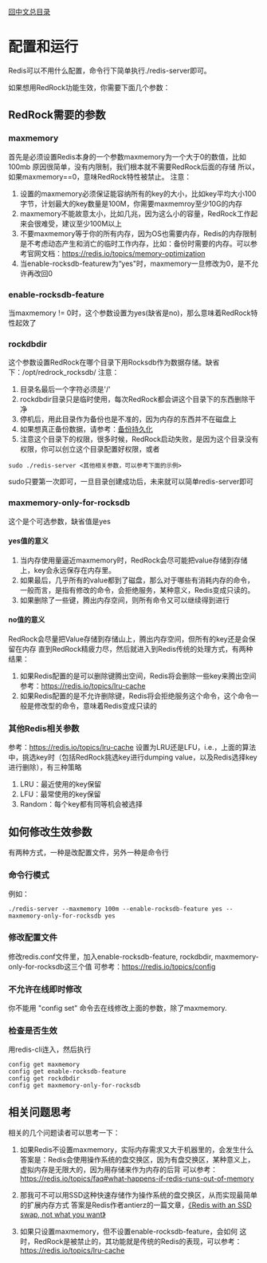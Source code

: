 [回中文总目录](menu_cn.md)

# 配置和运行

Redis可以不用什么配置，命令行下简单执行./redis-server即可。

如果想用RedRock功能生效，你需要下面几个参数：

## RedRock需要的参数
### maxmemory
首先是必须设置Redis本身的一个参数maxmemory为一个大于0的数值，比如100mb
原因很简单，没有内限制，我们根本就不需要RedRock后面的存储 
所以，如果maxmemory==0，意味RedRock特性被禁止。 
注意：
1. 设置的maxmemory必须保证能容纳所有的key的大小，比如key平均大小100字节，计划最大的key数量是100M，你需要maxmemroy至少10G的内存
2. maxmemory不能故意太小，比如几兆，因为这么小的容量，RedRock工作起来会很难受，建议至少100M以上
3. 不要maxmemory等于你的所有内存，因为OS也需要内存，Redis的内存限制是不考虑动态产生和消亡的临时工作内存，比如：备份时需要的内存。可以参考官网文档：https://redis.io/topics/memory-optimization
4. 当enable-rocksdb-featurew为“yes"时，maxmemory一旦修改为0，是不允许再改回0

### enable-rocksdb-feature
当maxmemory != 0时，这个参数设置为yes(缺省是no)，那么意味着RedRock特性起效了

### rockdbdir
这个参数设置RedRock在哪个目录下用Rocksdb作为数据存储。缺省下：/opt/redrock_rocksdb/ 
注意：
1. 目录名最后一个字符必须是'/' 
2. rockdbdir目录只是临时使用，每次RedRock都会讲这个目录下的东西删除干净
3. 停机后，用此目录作为备份也是不准的，因为内存的东西并不在磁盘上
4. 如果想真正备份数据，请参考：[备份持久化](persistence_cn.md)
5. 注意这个目录下的权限，很多时候，RedRock启动失败，是因为这个目录没有权限，你可以创立这个目录配置好权限，或者
```
sudo ./redis-server <其他相关参数，可以参考下面的示例>
```
sudo只要第一次即可，一旦目录创建成功后，未来就可以简单redis-server即可

### maxmemory-only-for-rocksdb
这个是个可选参数，缺省值是yes

#### yes值的意义
1. 当内存使用量逼近maxmemory时，RedRock会尽可能把value存储到存储上，key会永远保存在内存里。 
2. 如果最后，几乎所有的value都到了磁盘，那么对于哪些有消耗内存的命令，一般而言，是指有修改的命令，会拒绝服务，某种意义，Redis变成只读的。
3. 如果删除了一些键，腾出内存空间，则所有命令又可以继续得到进行

#### no值的意义
RedRock会尽量把Value存储到存储山上，腾出内存空间，但所有的key还是会保留在内存 
直到RedRock精疲力尽，然后就进入到Redis传统的处理方式，有两种结果：
1. 如果Redis配置的是可以删除键腾出空间，Redis将会删除一些key来腾出空间 
参考：https://redis.io/topics/lru-cache
2. 如果Redis配置的是不允许删除键，Redis将会拒绝服务这个命令，这个命令一般是修改型的命令，意味着Redis变成只读的

### 其他Redis相关参数
参考：https://redis.io/topics/lru-cache 
设置为LRU还是LFU，i.e.，上面的算法中，挑选key时（包括RedRock挑选key进行dumping value，以及Redis选择key进行删除），有三种策略
1. LRU：最近使用的key保留
2. LFU：最常使用的key保留
3. Random：每个key都有同等机会被选择

## 如何修改生效参数

有两种方式，一种是改配置文件，另外一种是命令行

### 命令行模式

例如：
```
./redis-server --maxmemory 100m --enable-rocksdb-feature yes --maxmemory-only-for-rocksdb yes
```
### 修改配置文件

修改redis.conf文件里，加入enable-rocksdb-feature, rockdbdir, maxmemory-only-for-rocksdb这三个值 
可参考：https://redis.io/topics/config

### 不允许在线即时修改

你不能用 "config set" 命令去在线修改上面的参数，除了maxmemory. 

### 检查是否生效

用redis-cli连入，然后执行
```
config get maxmemory
config get enable-rocksdb-feature
config get rockdbdir
config get maxmemory-only-for-rocksdb
```

## 相关问题思考

相关的几个问题读者可以思考一下：
1. 如果Redis不设置maxmemory，实际内存需求又大于机器里的，会发生什么 
答案是：Redis会使用操作系统的盘交换区，因为有盘交换区，某种意义上，虚拟内存是无限大的，因为用存储来作为内存的后背
可以参考：https://redis.io/topics/faq#what-happens-if-redis-runs-out-of-memory

2. 那我可不可以用SSD这种快速存储作为操作系统的盘交换区，从而实现最简单的扩展内存方式 
答案是Redis作者antierz的一篇文章，[《Redis with an SSD swap, not what you want》](http://antirez.com/news/52)

3. 如果只设置maxmemory，但不设置enable-rocksdb-feature，会如何 
这时，RedRock是被禁止的，其功能就是传统的Redis的表现，可以参考：https://redis.io/topics/lru-cache